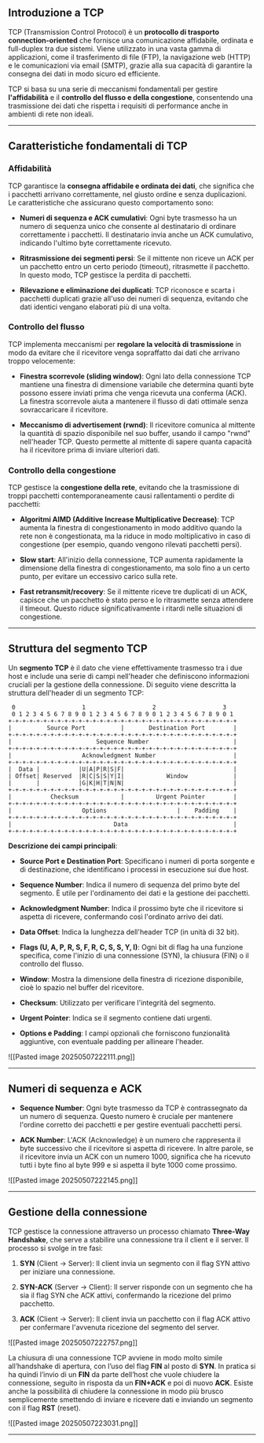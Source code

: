## **Introduzione a TCP**

TCP (Transmission Control Protocol) è un **protocollo di trasporto connection-oriented** che fornisce una comunicazione affidabile, ordinata e full-duplex tra due sistemi. Viene utilizzato in una vasta gamma di applicazioni, come il trasferimento di file (FTP), la navigazione web (HTTP) e le comunicazioni via email (SMTP), grazie alla sua capacità di garantire la consegna dei dati in modo sicuro ed efficiente.

TCP si basa su una serie di meccanismi fondamentali per gestire **l'affidabilità** e il **controllo del flusso e della congestione**, consentendo una trasmissione dei dati che rispetta i requisiti di performance anche in ambienti di rete non ideali.

---

## **Caratteristiche fondamentali di TCP**

### **Affidabilità**

TCP garantisce la **consegna affidabile e ordinata dei dati**, che significa che i pacchetti arrivano correttamente, nel giusto ordine e senza duplicazioni. Le caratteristiche che assicurano questo comportamento sono:

- **Numeri di sequenza e ACK cumulativi**: Ogni byte trasmesso ha un numero di sequenza unico che consente al destinatario di ordinare correttamente i pacchetti. Il destinatario invia anche un ACK cumulativo, indicando l'ultimo byte correttamente ricevuto.

- **Ritrasmissione dei segmenti persi**: Se il mittente non riceve un ACK per un pacchetto entro un certo periodo (timeout), ritrasmette il pacchetto. In questo modo, TCP gestisce la perdita di pacchetti.

- **Rilevazione e eliminazione dei duplicati**: TCP riconosce e scarta i pacchetti duplicati grazie all'uso dei numeri di sequenza, evitando che dati identici vengano elaborati più di una volta.


### **Controllo del flusso**

TCP implementa meccanismi per **regolare la velocità di trasmissione** in modo da evitare che il ricevitore venga sopraffatto dai dati che arrivano troppo velocemente:

- **Finestra scorrevole (sliding window)**: Ogni lato della connessione TCP mantiene una finestra di dimensione variabile che determina quanti byte possono essere inviati prima che venga ricevuta una conferma (ACK). La finestra scorrevole aiuta a mantenere il flusso di dati ottimale senza sovraccaricare il ricevitore.

- **Meccanismo di advertisement (rwnd)**: Il ricevitore comunica al mittente la quantità di spazio disponibile nel suo buffer, usando il campo "rwnd" nell'header TCP. Questo permette al mittente di sapere quanta capacità ha il ricevitore prima di inviare ulteriori dati.


### **Controllo della congestione**

TCP gestisce la **congestione della rete**, evitando che la trasmissione di troppi pacchetti contemporaneamente causi rallentamenti o perdite di pacchetti:

- **Algoritmi AIMD (Additive Increase Multiplicative Decrease)**: TCP aumenta la finestra di congestionamento in modo additivo quando la rete non è congestionata, ma la riduce in modo moltiplicativo in caso di congestione (per esempio, quando vengono rilevati pacchetti persi).

- **Slow start**: All'inizio della connessione, TCP aumenta rapidamente la dimensione della finestra di congestionamento, ma solo fino a un certo punto, per evitare un eccessivo carico sulla rete.

- **Fast retransmit/recovery**: Se il mittente riceve tre duplicati di un ACK, capisce che un pacchetto è stato perso e lo ritrasmette senza attendere il timeout. Questo riduce significativamente i ritardi nelle situazioni di congestione.

---

## **Struttura del segmento TCP**

Un **segmento TCP** è il dato che viene effettivamente trasmesso tra i due host e include una serie di campi nell'header che definiscono informazioni cruciali per la gestione della connessione. Di seguito viene descritta la struttura dell'header di un segmento TCP:

```
 0                   1                   2                   3
 0 1 2 3 4 5 6 7 8 9 0 1 2 3 4 5 6 7 8 9 0 1 2 3 4 5 6 7 8 9 0 1
+-+-+-+-+-+-+-+-+-+-+-+-+-+-+-+-+-+-+-+-+-+-+-+-+-+-+-+-+-+-+-+-+
|          Source Port          |       Destination Port        |
+-+-+-+-+-+-+-+-+-+-+-+-+-+-+-+-+-+-+-+-+-+-+-+-+-+-+-+-+-+-+-+-+
|                        Sequence Number                        |
+-+-+-+-+-+-+-+-+-+-+-+-+-+-+-+-+-+-+-+-+-+-+-+-+-+-+-+-+-+-+-+-+
|                    Acknowledgment Number                      |
+-+-+-+-+-+-+-+-+-+-+-+-+-+-+-+-+-+-+-+-+-+-+-+-+-+-+-+-+-+-+-+-+
|  Data |           |U|A|P|R|S|F|                               |
| Offset| Reserved  |R|C|S|S|Y|I|            Window             |
|       |           |G|K|H|T|N|N|                               |
+-+-+-+-+-+-+-+-+-+-+-+-+-+-+-+-+-+-+-+-+-+-+-+-+-+-+-+-+-+-+-+-+
|           Checksum            |         Urgent Pointer        |
+-+-+-+-+-+-+-+-+-+-+-+-+-+-+-+-+-+-+-+-+-+-+-+-+-+-+-+-+-+-+-+-+
|                    Options                    |    Padding    |
+-+-+-+-+-+-+-+-+-+-+-+-+-+-+-+-+-+-+-+-+-+-+-+-+-+-+-+-+-+-+-+-+
|                             Data                              |
+-+-+-+-+-+-+-+-+-+-+-+-+-+-+-+-+-+-+-+-+-+-+-+-+-+-+-+-+-+-+-+-+
```

**Descrizione dei campi principali**:

- **Source Port e Destination Port**: Specificano i numeri di porta sorgente e di destinazione, che identificano i processi in esecuzione sui due host.
    
- **Sequence Number**: Indica il numero di sequenza del primo byte del segmento. È utile per l'ordinamento dei dati e la gestione dei pacchetti.
    
- **Acknowledgment Number**: Indica il prossimo byte che il ricevitore si aspetta di ricevere, confermando così l'ordinato arrivo dei dati.
    
- **Data Offset**: Indica la lunghezza dell'header TCP (in unità di 32 bit).
    
- **Flags (U, A, P, R, S, F, R, C, S, S, Y, I)**: Ogni bit di flag ha una funzione specifica, come l'inizio di una connessione (SYN), la chiusura (FIN) o il controllo del flusso.
    
- **Window**: Mostra la dimensione della finestra di ricezione disponibile, cioè lo spazio nel buffer del ricevitore.
    
- **Checksum**: Utilizzato per verificare l'integrità del segmento.
    
- **Urgent Pointer**: Indica se il segmento contiene dati urgenti.
    
- **Options e Padding**: I campi opzionali che forniscono funzionalità aggiuntive, con eventuale padding per allineare l'header.


![[Pasted image 20250507222111.png]]

---

## **Numeri di sequenza e ACK**

- **Sequence Number**: Ogni byte trasmesso da TCP è contrassegnato da un numero di sequenza. Questo numero è cruciale per mantenere l'ordine corretto dei pacchetti e per gestire eventuali pacchetti persi.

- **ACK Number**: L'ACK (Acknowledge) è un numero che rappresenta il byte successivo che il ricevitore si aspetta di ricevere. In altre parole, se il ricevitore invia un ACK con un numero 1000, significa che ha ricevuto tutti i byte fino al byte 999 e si aspetta il byte 1000 come prossimo.


![[Pasted image 20250507222145.png]]

---

## **Gestione della connessione**

TCP gestisce la connessione attraverso un processo chiamato **Three-Way Handshake**, che serve a stabilire una connessione tra il client e il server. Il processo si svolge in tre fasi:

1. **SYN** (Client → Server): Il client invia un segmento con il flag SYN attivo per iniziare una connessione.
    
2. **SYN-ACK** (Server → Client): Il server risponde con un segmento che ha sia il flag SYN che ACK attivi, confermando la ricezione del primo pacchetto.
    
3. **ACK** (Client → Server): Il client invia un pacchetto con il flag ACK attivo per confermare l'avvenuta ricezione del segmento del server.

![[Pasted image 20250507222757.png]]

La chiusura di una connessione TCP avviene in modo molto simile all’handshake di apertura, con l’uso del flag **FIN** al posto di **SYN**. In pratica si ha quindi l’invio di un **FIN** da parte dell’host che vuole chiudere la connessione, seguito in risposta da un **FIN+ACK** e poi di nuovo **ACK**. Esiste anche la possibilità di chiudere la connessione in modo più brusco semplicemente smettendo di inviare e ricevere dati e inviando un segmento con il flag **RST** (reset).

![[Pasted image 20250507223031.png]]

---
